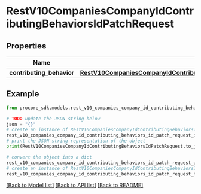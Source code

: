 # RestV10CompaniesCompanyIdContributingBehaviorsIdPatchRequest


## Properties

Name | Type | Description | Notes
------------ | ------------- | ------------- | -------------
**contributing_behavior** | [**RestV10CompaniesCompanyIdContributingBehaviorsIdPatchRequestContributingBehavior**](RestV10CompaniesCompanyIdContributingBehaviorsIdPatchRequestContributingBehavior.md) |  | 

## Example

```python
from procore_sdk.models.rest_v10_companies_company_id_contributing_behaviors_id_patch_request import RestV10CompaniesCompanyIdContributingBehaviorsIdPatchRequest

# TODO update the JSON string below
json = "{}"
# create an instance of RestV10CompaniesCompanyIdContributingBehaviorsIdPatchRequest from a JSON string
rest_v10_companies_company_id_contributing_behaviors_id_patch_request_instance = RestV10CompaniesCompanyIdContributingBehaviorsIdPatchRequest.from_json(json)
# print the JSON string representation of the object
print(RestV10CompaniesCompanyIdContributingBehaviorsIdPatchRequest.to_json())

# convert the object into a dict
rest_v10_companies_company_id_contributing_behaviors_id_patch_request_dict = rest_v10_companies_company_id_contributing_behaviors_id_patch_request_instance.to_dict()
# create an instance of RestV10CompaniesCompanyIdContributingBehaviorsIdPatchRequest from a dict
rest_v10_companies_company_id_contributing_behaviors_id_patch_request_from_dict = RestV10CompaniesCompanyIdContributingBehaviorsIdPatchRequest.from_dict(rest_v10_companies_company_id_contributing_behaviors_id_patch_request_dict)
```
[[Back to Model list]](../README.md#documentation-for-models) [[Back to API list]](../README.md#documentation-for-api-endpoints) [[Back to README]](../README.md)


